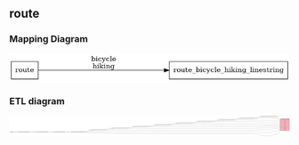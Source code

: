 ## route

### Mapping Diagram
![Mapping diagram for routen](mapping_diagram.png?raw=true)

### ETL diagram
![ETL diagram for route](etl_diagram.png?raw=true)
